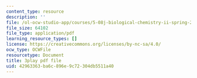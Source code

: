 ```yaml
---
content_type: resource
description: ''
file: /ol-ocw-studio-app/courses/5-08j-biological-chemistry-ii-spring-2016/42963363ba6c896e9c72304db5511a40_3cwTBMI346I.pdf
file_size: 64102
file_type: application/pdf
learning_resource_types: []
license: https://creativecommons.org/licenses/by-nc-sa/4.0/
ocw_type: OCWFile
resourcetype: Document
title: 3play pdf file
uid: 42963363-ba6c-896e-9c72-304db5511a40
---
```

